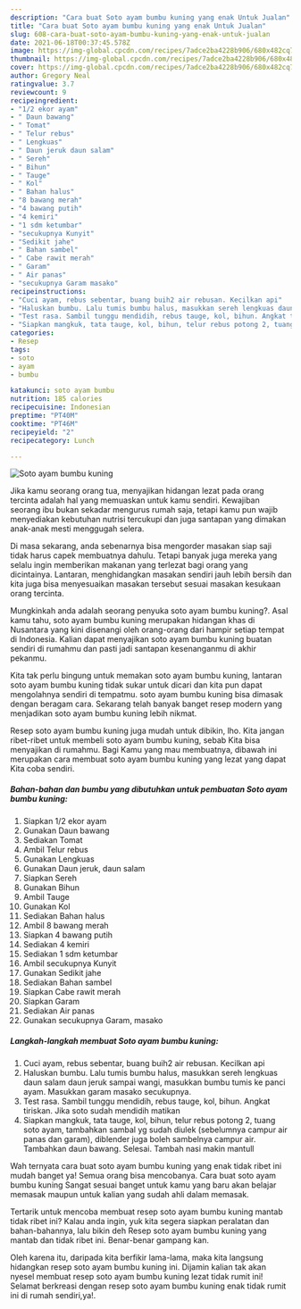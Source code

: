 ```yaml
---
description: "Cara buat Soto ayam bumbu kuning yang enak Untuk Jualan"
title: "Cara buat Soto ayam bumbu kuning yang enak Untuk Jualan"
slug: 608-cara-buat-soto-ayam-bumbu-kuning-yang-enak-untuk-jualan
date: 2021-06-18T00:37:45.578Z
image: https://img-global.cpcdn.com/recipes/7adce2ba4228b906/680x482cq70/soto-ayam-bumbu-kuning-foto-resep-utama.jpg
thumbnail: https://img-global.cpcdn.com/recipes/7adce2ba4228b906/680x482cq70/soto-ayam-bumbu-kuning-foto-resep-utama.jpg
cover: https://img-global.cpcdn.com/recipes/7adce2ba4228b906/680x482cq70/soto-ayam-bumbu-kuning-foto-resep-utama.jpg
author: Gregory Neal
ratingvalue: 3.7
reviewcount: 9
recipeingredient:
- "1/2 ekor ayam"
- " Daun bawang"
- " Tomat"
- " Telur rebus"
- " Lengkuas"
- " Daun jeruk daun salam"
- " Sereh"
- " Bihun"
- " Tauge"
- " Kol"
- " Bahan halus"
- "8 bawang merah"
- "4 bawang putih"
- "4 kemiri"
- "1 sdm ketumbar"
- "secukupnya Kunyit"
- "Sedikit jahe"
- " Bahan sambel"
- " Cabe rawit merah"
- " Garam"
- " Air panas"
- "secukupnya Garam masako"
recipeinstructions:
- "Cuci ayam, rebus sebentar, buang buih2 air rebusan. Kecilkan api"
- "Haluskan bumbu. Lalu tumis bumbu halus, masukkan sereh lengkuas daun salam daun jeruk sampai wangi, masukkan bumbu tumis ke panci ayam. Masukkan garam masako secukupnya."
- "Test rasa. Sambil tunggu mendidih, rebus tauge, kol, bihun. Angkat tiriskan. Jika soto sudah mendidih matikan"
- "Siapkan mangkuk, tata tauge, kol, bihun, telur rebus potong 2, tuang soto ayam, tambahkan sambal yg sudah diulek (sebelumnya campur air panas dan garam), diblender juga boleh sambelnya campur air. Tambahkan daun bawang. Selesai. Tambah nasi makin mantull"
categories:
- Resep
tags:
- soto
- ayam
- bumbu

katakunci: soto ayam bumbu 
nutrition: 185 calories
recipecuisine: Indonesian
preptime: "PT40M"
cooktime: "PT46M"
recipeyield: "2"
recipecategory: Lunch

---
```



![Soto ayam bumbu kuning](https://img-global.cpcdn.com/recipes/7adce2ba4228b906/680x482cq70/soto-ayam-bumbu-kuning-foto-resep-utama.jpg)

Jika kamu seorang orang tua, menyajikan hidangan lezat pada orang tercinta adalah hal yang memuaskan untuk kamu sendiri. Kewajiban seorang ibu bukan sekadar mengurus rumah saja, tetapi kamu pun wajib menyediakan kebutuhan nutrisi tercukupi dan juga santapan yang dimakan anak-anak mesti menggugah selera.

Di masa  sekarang, anda sebenarnya bisa mengorder masakan siap saji tidak harus capek membuatnya dahulu. Tetapi banyak juga mereka yang selalu ingin memberikan makanan yang terlezat bagi orang yang dicintainya. Lantaran, menghidangkan masakan sendiri jauh lebih bersih dan kita juga bisa menyesuaikan masakan tersebut sesuai masakan kesukaan orang tercinta. 



Mungkinkah anda adalah seorang penyuka soto ayam bumbu kuning?. Asal kamu tahu, soto ayam bumbu kuning merupakan hidangan khas di Nusantara yang kini disenangi oleh orang-orang dari hampir setiap tempat di Indonesia. Kalian dapat menyajikan soto ayam bumbu kuning buatan sendiri di rumahmu dan pasti jadi santapan kesenanganmu di akhir pekanmu.

Kita tak perlu bingung untuk memakan soto ayam bumbu kuning, lantaran soto ayam bumbu kuning tidak sukar untuk dicari dan kita pun dapat mengolahnya sendiri di tempatmu. soto ayam bumbu kuning bisa dimasak dengan beragam cara. Sekarang telah banyak banget resep modern yang menjadikan soto ayam bumbu kuning lebih nikmat.

Resep soto ayam bumbu kuning juga mudah untuk dibikin, lho. Kita jangan ribet-ribet untuk membeli soto ayam bumbu kuning, sebab Kita bisa menyajikan di rumahmu. Bagi Kamu yang mau membuatnya, dibawah ini merupakan cara membuat soto ayam bumbu kuning yang lezat yang dapat Kita coba sendiri.

<!--inarticleads1-->

##### Bahan-bahan dan bumbu yang dibutuhkan untuk pembuatan Soto ayam bumbu kuning:

1. Siapkan 1/2 ekor ayam
1. Gunakan  Daun bawang
1. Sediakan  Tomat
1. Ambil  Telur rebus
1. Gunakan  Lengkuas
1. Gunakan  Daun jeruk, daun salam
1. Siapkan  Sereh
1. Gunakan  Bihun
1. Ambil  Tauge
1. Gunakan  Kol
1. Sediakan  Bahan halus
1. Ambil 8 bawang merah
1. Siapkan 4 bawang putih
1. Sediakan 4 kemiri
1. Sediakan 1 sdm ketumbar
1. Ambil secukupnya Kunyit
1. Gunakan Sedikit jahe
1. Sediakan  Bahan sambel
1. Siapkan  Cabe rawit merah
1. Siapkan  Garam
1. Sediakan  Air panas
1. Gunakan secukupnya Garam, masako




<!--inarticleads2-->

##### Langkah-langkah membuat Soto ayam bumbu kuning:

1. Cuci ayam, rebus sebentar, buang buih2 air rebusan. Kecilkan api
1. Haluskan bumbu. Lalu tumis bumbu halus, masukkan sereh lengkuas daun salam daun jeruk sampai wangi, masukkan bumbu tumis ke panci ayam. Masukkan garam masako secukupnya.
1. Test rasa. Sambil tunggu mendidih, rebus tauge, kol, bihun. Angkat tiriskan. Jika soto sudah mendidih matikan
1. Siapkan mangkuk, tata tauge, kol, bihun, telur rebus potong 2, tuang soto ayam, tambahkan sambal yg sudah diulek (sebelumnya campur air panas dan garam), diblender juga boleh sambelnya campur air. Tambahkan daun bawang. Selesai. Tambah nasi makin mantull




Wah ternyata cara buat soto ayam bumbu kuning yang enak tidak ribet ini mudah banget ya! Semua orang bisa mencobanya. Cara buat soto ayam bumbu kuning Sangat sesuai banget untuk kamu yang baru akan belajar memasak maupun untuk kalian yang sudah ahli dalam memasak.

Tertarik untuk mencoba membuat resep soto ayam bumbu kuning mantab tidak ribet ini? Kalau anda ingin, yuk kita segera siapkan peralatan dan bahan-bahannya, lalu bikin deh Resep soto ayam bumbu kuning yang mantab dan tidak ribet ini. Benar-benar gampang kan. 

Oleh karena itu, daripada kita berfikir lama-lama, maka kita langsung hidangkan resep soto ayam bumbu kuning ini. Dijamin kalian tak akan nyesel membuat resep soto ayam bumbu kuning lezat tidak rumit ini! Selamat berkreasi dengan resep soto ayam bumbu kuning enak tidak rumit ini di rumah sendiri,ya!.

